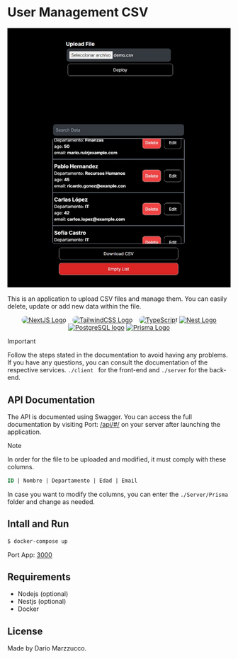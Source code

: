 # User Management CSV

![Mi genial imagen](img/Application.jpg)


This is an application to upload CSV files and manage them. You can easily delete, update or add new data within the file.

<p align="center">
  <a href="https://nextjs.org/docs/" target="blank"><img src="https://encrypted-tbn0.gstatic.com/images?q=tbn:ANd9GcSWOYMtSMKxVApuqB5E7IjY9KuS15wUF4jtYg&s" width="100" alt="NextJS Logo" style="border-radius:19px" /></a>
  <a href="https://tailwindcss.com/" target="blank"><img src="https://encrypted-tbn0.gstatic.com/images?q=tbn:ANd9GcTSDKn3vA2YUbXzN0ZC3gALWJ08gJN-Drl15w&s" width="110" alt="TailwindCSS Logo" style="border-radius:19px; margin-left:10px" /></a>
  <a href="https://www.typescriptlang.org/" target="blank"><img src="https://cdn.iconscout.com/icon/free/png-256/free-typescript-3521774-2945272.png" width="100" alt="TypeScript" style="border-radius:19px; margin-left:10px" /></a>
  <a href="http://nestjs.com/" target="blank"><img src="https://nestjs.com/img/logo-small.svg" width="100" alt="Nest Logo" /></a>
  <a href="https://www.postgresql.org/" target="blank"><img src="https://cdn.iconscout.com/icon/free/png-256/free-postgresql-3521647-2945091.png" width="105" alt="PostgreSQL logo" /></a>
  <a href="https://www.prisma.io/" target="blank"><img src="https://icons.veryicon.com/png/o/business/vscode-program-item-icon/prisma.png" width="106" alt="Prisma Logo" /></a>
</p>



> [!IMPORTANT]
> Follow the steps stated in the documentation to avoid having any problems. If you have any questions, you can consult the documentation of the respective services. ```./client ``` for the front-end and ```./server``` for the back-end.

## API Documentation
The API is documented using Swagger. You can access the full documentation by visiting Port: [/api/#/](http://localhost:3001/api/#/)
on your server after launching the application.

>[!NOTE]
> In order for the file to be uploaded and modified, it must comply with these columns.

```SQL
ID | Nombre | Departamento | Edad | Email
```
In case you want to modify the columns, you can enter the ``./Server/Prisma`` folder and change as needed.

## Intall and Run 

```bash
$ docker-compose up 
```


Port App: [3000](http://localhost:3000/)

## Requirements

- Nodejs (optional)
- Nestjs (optional)
- Docker

## License

Made by Dario Marzzucco.
